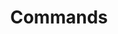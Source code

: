 ---
title: Commands
description: Auto-generated documentation of keptn CLI
weight: 30
icon: reference
---